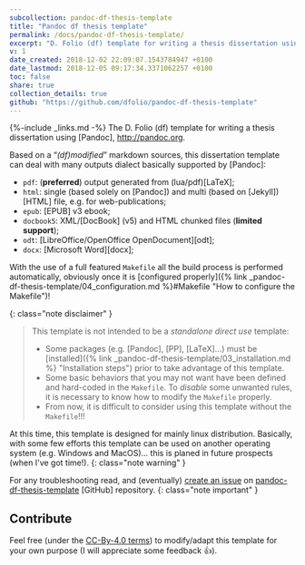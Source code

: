 ```yaml
---
subcollection: pandoc-df-thesis-template
title: "Pandoc df thesis template"
permalink: /docs/pandoc-df-thesis-template/
excerpt: "D. Folio (df) template for writing a thesis dissertation using Pandoc"
v: 1
date_created: 2018-12-02 22:09:07.1543784947 +0100
date_lastmod: 2018-12-05 09:17:34.3371062257 +0100
toc: false
share: true
collection_details: true
github: "https://github.com/dfolio/pandoc-df-thesis-template"
---
```

{%-include _links.md -%}
The D. Folio (df) template for writing a thesis dissertation using [Pandoc], <http://pandoc.org>. 

Based on a “_(df)modified_” markdown sources, this dissertation template can deal with many outputs dialect basically supported by [Pandoc]:

- `pdf`: (**preferred**) output generated from (lua/pdf)[LaTeX];
- `html`: single (based solely on [Pandoc]) and multi (based on [Jekyll]) [HTML] file, e.g. for web-publications;
- `epub`: [EPUB] v3 ebook;
- `docbook5`: XML/[DocBook] (v5) and HTML chunked files (**limited support**);
- `odt`: [LibreOffice/OpenOffice OpenDocument][odt];
- `docx`: [Microsoft Word][docx];

With the use of a full featured `Makefile` all the build process is performed automatically, obviously once it is [configured properly]({% link _pandoc-df-thesis-template/04_configuration.md %}#Makefile "How to configure the Makefile")!


{: class="note disclaimer" }
> This template is not intended to be a _standalone direct use_ template:
> - Some packages (e.g. [Pandoc], [PP], [LaTeX]...) must be [installed]({% link _pandoc-df-thesis-template/03_installation.md %} "Installation steps") prior to take advantage of this template.
> - Some basic behaviors that you may not want have been defined and hard-coded in the `Makefile`. To _disable_ some unwanted rules, it is necessary to know how to modify the `Makefile` properly.
> - From now, it is difficult to consider using this template without the `Makefile`!!!

At this time, this template is designed for mainly linux distribution.
Basically, with some few efforts this template can be used on another operating system (e.g. Windows and MacOS)... this is planed in future prospects (when I've got time!).
{: class="note warning" }

For any troubleshooting read, and (eventually) [create an issue](https://github.com/dfolio/pandoc-df-thesis-template/issues) on [pandoc-df-thesis-template](https://github.com/dfolio/pandoc-df-thesis-template/) [GitHub] repository.
{: class="note important" }

## Contribute

Feel free (under the [CC-By-4.0 terms](https://github.com/dfolio/pandoc-df-thesis-template/blob/master/LICENSE)) to modify/adapt this template for your own purpose (I will appreciate some feedback :+1:).

